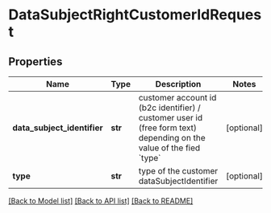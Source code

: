 # DataSubjectRightCustomerIdRequest

## Properties
Name | Type | Description | Notes
------------ | ------------- | ------------- | -------------
**data_subject_identifier** | **str** | customer account id (b2c identifier) / customer user id (free form text) depending on the value of the fied &#x60;type&#x60; | [optional] 
**type** | **str** | type of the customer dataSubjectIdentifier | [optional] 

[[Back to Model list]](../README.md#documentation-for-models) [[Back to API list]](../README.md#documentation-for-api-endpoints) [[Back to README]](../README.md)

